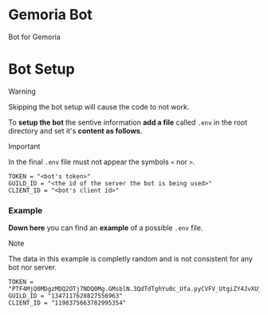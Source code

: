 # Gemoria Bot
Bot for Gemoria

# Bot Setup
> [!WARNING]
> Skipping the bot setup will cause the code to not work.

To **setup the bot** the sentive information **add a file** called `.env` in the root directory and set it's **content as follows**.
>[!IMPORTANT]
>In the final `.env` file must not appear the symbols `<` nor `>`.

```
TOKEN = "<bot's token>"
GUILD_ID = "<the id of the server the bot is being used>"
CLIENT_ID = "<bot's client id>"
```

### Example
**Down here** you can find an **example** of a possible `.env` file.
>[!NOTE]
>The data in this example is completly random and is not consistent for any bot nor server.
```
TOKEN = "PTF4MjQ0MDgzMDQ2OTj7NDQ0Mg.GMsblN.3QdTdTghYu0c_Ufa.pyCVFV_UtgiZY4JvXUjMA"
GUILD_ID = "1347117620827556963"
CLIENT_ID = "1198375663782995354"
```
